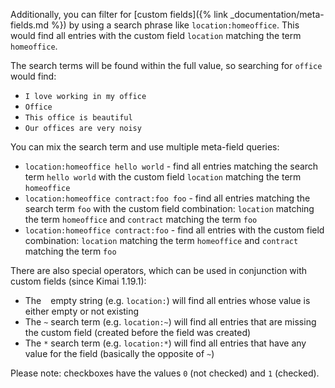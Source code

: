
Additionally, you can filter for [custom fields]({% link _documentation/meta-fields.md %}) by using a search phrase like `location:homeoffice`.
This would find all entries with the custom field `location` matching the term `homeoffice`.

The search terms will be found within the full value, so searching for `office` would find:
- `I love working in my office`
- `Office`
- `This office is beautiful`
- `Our offices are very noisy`

You can mix the search term and use multiple meta-field queries:
- `location:homeoffice hello world` - find all entries matching the search term `hello world` with the custom field `location` matching the term `homeoffice`
- `location:homeoffice contract:foo foo` - find all entries matching the search term `foo` with the custom field combination: `location` matching the term `homeoffice` and `contract` matching the term `foo`
- `location:homeoffice contract:foo` - find all entries with the custom field combination: `location` matching the term `homeoffice` and `contract` matching the term `foo`

There are also special operators, which can be used in conjunction with custom fields (since Kimai 1.19.1):

- The ` ` empty string (e.g. `location:`) will find all entries whose value is either empty or not existing
- The `~` search term (e.g. `location:~`) will find all entries that are missing the custom field (created before the field was created)
- The `*` search term (e.g. `location:*`) will find all entries that have any value for the field (basically the opposite of `~`)

Please note: checkboxes have the values `0` (not checked) and `1` (checked).
